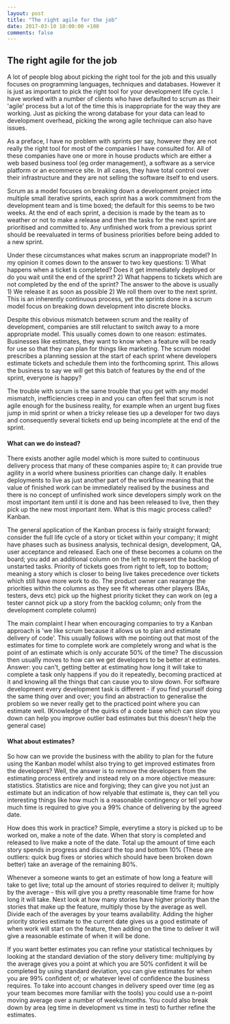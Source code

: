 ```yaml
---
layout: post
title: "The right agile for the job"
date: 2017-03-10 10:00:00 +100
comments: false
---
```


## The right agile for the job

<!--excerpt-start-->

A lot of people blog about picking the right tool for the job and this usually focuses on programming languages,
 techniques and databases. However it is just as important to pick the right tool for your development life cycle. I
 have worked with a number of clients who have defaulted to scrum as their 'agile' process but a lot of the time this
 is inappropriate for the way they are working. Just as picking the wrong database for your data can lead to development
 overhead, picking the wrong agile technique can also have issues.

<!--excerpt-end-->

As a preface, I have no problem with sprints per say, however they are not really the right tool for most of the
companies I have consulted for. All of these companies have one or more in house products which are either a web based
business tool (eg order management), a software as a service platform or an ecommerce site. In all cases, they have
 total control over their infrastructure and they are not selling the software itself to end users.
 
Scrum as a model focuses on breaking down a development project into multiple small iterative sprints, each sprint has a 
work commitment from the development team and is time boxed; the default for this seems to be two weeks. At the end of 
each sprint, a decision is made by the team as to weather or not to make a release and then the tasks for the next sprint
are prioritised and committed to. Any unfinished work from a previous sprint should be reevaluated in terms of business 
priorities before being added to a new sprint.

Under these circumstances what makes scrum an inappropriate model? In my opinion it comes down to the answer to two key
questions: 1) What happens when a ticket is completed? Does it get immediately deployed or do you wait until the end of
the sprint? 2) What happens to tickets which are not completed by the end of the sprint? The answer to the above is
usually 1) We release it as soon as possible 2) We roll them over to the next sprint. This is an inherently continuous
process, yet the sprints done in a scrum model focus on breaking down development into discrete blocks.

Despite this obvious mismatch between scrum and the reality of development, companies are still reluctant to switch away
 to a more appropriate model. This usually comes down to one reason: estimates. Businesses like estimates, they want to
 know when a feature will be ready for use so that they can plan for things like marketing. The scrum model prescribes a
 planning session at the start of each sprint where developers estimate tickets and schedule them into the forthcoming
 sprint. This allows the business to say we will get this batch of features by the end of the sprint, everyone is happy?

The trouble with scrum is the same trouble that you get with any model mismatch, inefficiencies creep in and you can often
feel that scrum is not agile enough for the business reality, for example when an urgent bug fixes jump in mid sprint or
when a tricky release ties up a developer for two days and consequently several tickets end up being incomplete at the
end of the sprint.

#### What can we do instead?

There exists another agile model which is more suited to continuous delivery process that many of these companies aspire
to; it can provide true agility in a world where business priorities can change daily. It enables deployments to live as 
just another part of the workflow meaning that the value of finished work can be immediately realised by the business and
there is no concept of unfinished work since developers simply work on the most important item until it is done and has 
been released to live, then they pick up the new most important item. What is this magic process called? Kanban.

The general application of the Kanban process is fairly straight forward; consider the full life cycle of a story or 
ticket within your company; it might have phases such as business analysis, technical design, development, QA, user 
acceptance and released. Each one of these becomes a column on the board; you add an additional column on the left to 
represent the backlog of unstarted tasks. Priority of tickets goes from right to left, top to bottom; meaning a story 
which is closer to being live takes precedence over tickets which still have more work to do. The product owner can 
rearange the priorities within the columns as they see fit whereas other players (BAs, testers, devs etc) pick up the 
highest priority ticket they can work on (eg a tester cannot pick up a story from the backlog column; only from the 
development complete column)

The main complaint I hear when encouraging companies to try a Kanban approach is 'we like scrum because it allows us 
to plan and estimate delivery of code'. This usually follows with me pointing out that most of the estimates for time to
complete work are completely wrong and what is the point of an estimate which is only accurate 50% of the time? The 
discussion then usually moves to how can we get developers to be better at estimates. Answer: you can't, getting better 
at estimating how long it will take to complete a task only happens if you do it repeatedly, becoming practiced at it and
knowing all the things that can cause you to slow down. For software development every development task is different - 
if you find yourself doing the same thing over and over; you find an abstraction to generalise the problem so we never 
really get to the practiced point where you can estimate well. (Knowledge of the quirks of a code base which can slow you
down can help you improve outlier bad estimates but this doesn't help the general case)

#### What about estimates?

So how can we provide the business with the ability to plan for the future using the Kanban model whilst also trying 
to get improved estimates from the developers? Well, the answer is to remove the developers from the estimating process
entirely and instead rely on a more objective measure: statistics. Statistics are nice and forgiving; they can give you 
not just an estimate but an indication of how relyable that estimate is, they can tell you interesting things like how 
much is a reasonable contingency or tell you how much time is required to give you a 99% chance of delivering by the 
agreed date. 

How does this work in practice? Simple, everytime a story is picked up to be worked on, make a note of the date. When 
that story is completed and released to live make a note of the date. Total up the amount of time each story spends in 
progress and discard the top and bottom 10% (These are outliers: quick bug fixes or stories which should have been 
broken down better) take an average of the remaining 80%. 

Whenever a someone wants to get an estimate of how long a 
feature will take to get live; total up the amount of stories required to deliver it; multiply by the average - this will
give you a pretty reasonable time frame for how long it will take. Next look at how many stories have higher priority than
the stories that make up the feature, multiply those by the average as well. Divide each of the averages by your teams 
availability.
Adding the higher priority stories estimate to the current date gives us a 
good estimate of when work will start on the feature, then adding on the time to deliver it will give a reasonable estimate of 
when it will be done. 

If you want better estimates you can refine your statistical techniques by looking at the standard deviation of the story 
delivery time: multiplying by the average gives you a point at which you are 50% confident it will be completed by using 
standard deviation, you can give estimates for when you are 99% confident of; or whatever level of confidence the business
requires. To take into account changes in delivery speed over time (eg as your team becomes more familiar with the tools)
you could use a n-point moving average over a number of weeks/months. You could also break down by area (eg time in 
development vs time in test) to further refine the estimates. 

